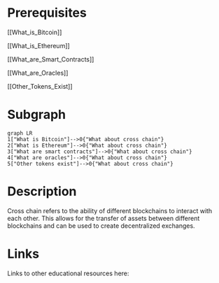 # Prerequisites
[[What_is_Bitcoin]]


[[What_is_Ethereum]]


[[What_are_Smart_Contracts]]


[[What_are_Oracles]]


[[Other_Tokens_Exist]]

# Subgraph

```mermaid
graph LR
1["What is Bitcoin"]-->0{"What about cross chain"}
2["What is Ethereum"]-->0{"What about cross chain"}
3["What are smart contracts"]-->0{"What about cross chain"}
4["What are oracles"]-->0{"What about cross chain"}
5["Other tokens exist"]-->0{"What about cross chain"}
```



# Description
Cross chain refers to the ability of different blockchains to interact with each other. This allows for the transfer of assets between different blockchains and can be used to create decentralized exchanges.

# Links
Links to other educational resources here: